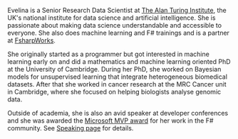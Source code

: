 Evelina is a Senior Research Data Scientist at [The Alan Turing Institute](https://www.turing.ac.uk), the UK's national institute for data science and artificial intelligence. She is passionate about making data science understandable and accessible to everyone. She also does machine learning and F# trainings and is a partner at [FsharpWorks](https://fsharpworks.com/).

She originally started as a programmer but got interested in machine learning early on and did a mathematics and machine learning oriented PhD at the University of Cambridge. During her PhD, she worked on Bayesian models for unsupervised learning that integrate heterogeneous biomedical datasets. After that she worked in cancer research at the MRC Cancer unit in Cambridge, where she focused on helping biologists analyse genomic data.

Outside of academia, she is also an avid speaker at developer conferences and she was awarded the [Microsoft MVP award](https://mvp.microsoft.com/en-us/PublicProfile/5001914) for her work in the F# community. See [Speaking page](/speaking) for details.
